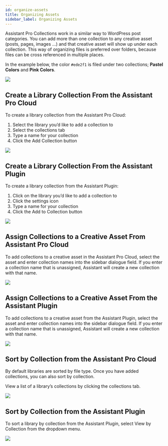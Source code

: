 ```yaml
---
id: organize-assets
title: Organizing Assets
sidebar_label: Organizing Assets
---
```


Assistant Pro Collections work in a similar way to WordPress post categories.  You can add more than one collection to any creative asset (posts, pages, images …) and that creative asset will show up under each collection.  This way of organizing files is preferred over folders, because files can be cross referenced in multiple places.

In the example below, the color `#ede2f1` is filed under two collections; **Pastel Colors** and **Pink Colors**.

<img src="https://plchldr.co/i/800x300?&bg=f6f6f6&fc=656565&text=Placeholder" />

## Create a Library Collection From the Assistant Pro Cloud

To create a library collection from the Assistant Pro Cloud:

1. Select the library you’d like to add a collection to
2. Select the collections tab
3. Type a name for your collection
4. Click the Add Collection button

<img src="https://plchldr.co/i/800x300?&bg=f6f6f6&fc=656565&text=Placeholder" />

## Create a Library Collection From the Assistant Plugin

To create a library collection from the Assistant Plugin:

1. Click on the library you’d like to add a collection to
2. Click the settings icon
3. Type a name for your collection
4. Click the Add to Collection button

<img src="https://plchldr.co/i/800x300?&bg=f6f6f6&fc=656565&text=Placeholder" />

## Assign Collections to a Creative Asset From Assistant Pro Cloud

To add collections to a creative asset in the Assistant Pro Cloud, select the asset and enter collection names into the sidebar dialogue field.  If you enter a collection name that is unassigned, Assistant will create a new collection with that name.

<img src="https://plchldr.co/i/800x300?&bg=f6f6f6&fc=656565&text=Placeholder" />

## Assign Collections to a Creative Asset From the Assistant Plugin

To add collections to a creative asset from the Assistant Plugin, select the asset and enter collection names into the sidebar dialogue field.  If you enter a collection name that is unassigned, Assistant will create a new collection with that name.

<img src="https://plchldr.co/i/800x300?&bg=f6f6f6&fc=656565&text=Placeholder" />

## Sort by Collection from the Assistant Pro Cloud

​​By default libraries are sorted by file type.  Once you have added collections, you can also sort by collection.

View a list of a library’s collections by clicking the collections tab.

<img src="https://plchldr.co/i/800x300?&bg=f6f6f6&fc=656565&text=Placeholder" />

## Sort by Collection from the Assistant Plugin

To sort a library by collection from the Assistant Plugin, select View by Collection from the dropdown menu.

<img src="https://plchldr.co/i/800x300?&bg=f6f6f6&fc=656565&text=Placeholder" />
